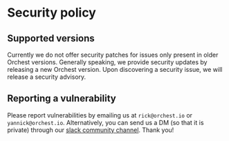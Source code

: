 # Security policy

## Supported versions

Currently we do not offer security patches for issues only present in older Orchest versions.
Generally speaking, we provide security updates by releasing a new Orchest version. Upon discovering
a security issue, we will release a security advisory.

## Reporting a vulnerability

Please report vulnerabilities by emailing us at `rick@orchest.io` or `yannick@orchest.io`.
Alternatively, you can send us a DM (so that it is private) through our [slack community
channel](https://join.slack.com/t/orchest/shared_invite/zt-g6wooj3r-6XI8TCWJrXvUnXKdIKU_8w).
Thank you!
